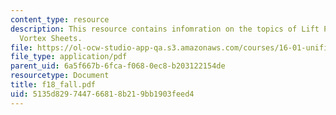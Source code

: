 ```yaml
---
content_type: resource
description: This resource contains infomration on the topics of Lift Prediction and
  Vortex Sheets.
file: https://ol-ocw-studio-app-qa.s3.amazonaws.com/courses/16-01-unified-engineering-i-ii-iii-iv-fall-2005-spring-2006/5135d829744766818b219bb1903feed4_f18_fall.pdf
file_type: application/pdf
parent_uid: 6a5f667b-6fca-f068-0ec8-b203122154de
resourcetype: Document
title: f18_fall.pdf
uid: 5135d829-7447-6681-8b21-9bb1903feed4
---
```

